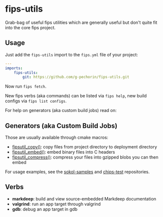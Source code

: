 # fips-utils

Grab-bag of useful fips utilities which are generally useful but don't quite fit into the core fips project.


## Usage

Just add the ```fips-utils``` import to the ```fips.yml``` file
of your project:

```yaml
---
imports:
    fips-utils:
        git: https://github.com/g-pechorin/fips-utils.git
```

Now run ```fips fetch```.

New fips verbs (aka commands) can be listed via ```fips help```, new
build configs via ```fips list configs```.

For help on generators (aka custom build jobs) read on:

## Generators (aka Custom Build Jobs)

Those are usually available through cmake macros:

- [fipsutil_copy()](fips-files/generators/copy.py): copy files from project directory to deployment directory
- [fipsutil_embed()](fips-files/generators/embed.py): embed binary files into C headers
- [fipsutil_compress()](fips-files/generators/compress.py): compress your files into gzipped blobs you can then embed

For usage examples, see the [sokol-samples](https://github.com/floooh/sokol-samples/)
and [chips-test](https://github.com/floooh/chips-test/) repositories.

## Verbs

- **markdeep**: build and view source-embedded Markdeep documentation
- **valgrind**: run an app target through valgrind
- **gdb**: debug an app target in gdb


